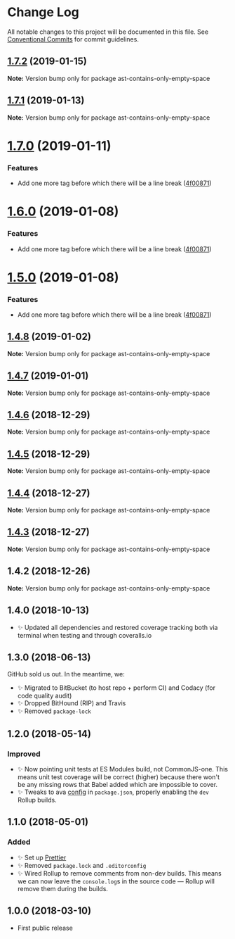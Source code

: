 # Change Log

All notable changes to this project will be documented in this file.
See [Conventional Commits](https://conventionalcommits.org) for commit guidelines.

## [1.7.2](https://bitbucket.org/codsen/codsen/src/master/packages/ast-contains-only-empty-space/compare/ast-contains-only-empty-space@1.7.1...ast-contains-only-empty-space@1.7.2) (2019-01-15)

**Note:** Version bump only for package ast-contains-only-empty-space

## [1.7.1](https://bitbucket.org/codsen/codsen/src/master/packages/ast-contains-only-empty-space/compare/ast-contains-only-empty-space@1.7.0...ast-contains-only-empty-space@1.7.1) (2019-01-13)

**Note:** Version bump only for package ast-contains-only-empty-space

# [1.7.0](https://bitbucket.org/codsen/codsen/src/master/packages/ast-contains-only-empty-space/compare/ast-contains-only-empty-space@1.4.8...ast-contains-only-empty-space@1.7.0) (2019-01-11)

### Features

- Add one more tag before which there will be a line break ([4f00871](https://bitbucket.org/codsen/codsen/src/master/packages/ast-contains-only-empty-space/commits/4f00871))

# [1.6.0](https://bitbucket.org/codsen/codsen/src/master/packages/ast-contains-only-empty-space/compare/ast-contains-only-empty-space@1.4.8...ast-contains-only-empty-space@1.6.0) (2019-01-08)

### Features

- Add one more tag before which there will be a line break ([4f00871](https://bitbucket.org/codsen/codsen/src/master/packages/ast-contains-only-empty-space/commits/4f00871))

# [1.5.0](https://bitbucket.org/codsen/codsen/src/master/packages/ast-contains-only-empty-space/compare/ast-contains-only-empty-space@1.4.8...ast-contains-only-empty-space@1.5.0) (2019-01-08)

### Features

- Add one more tag before which there will be a line break ([4f00871](https://bitbucket.org/codsen/codsen/src/master/packages/ast-contains-only-empty-space/commits/4f00871))

## [1.4.8](https://bitbucket.org/codsen/codsen/src/master/packages/ast-contains-only-empty-space/compare/ast-contains-only-empty-space@1.4.7...ast-contains-only-empty-space@1.4.8) (2019-01-02)

**Note:** Version bump only for package ast-contains-only-empty-space

## [1.4.7](https://bitbucket.org/codsen/codsen/src/master/packages/ast-contains-only-empty-space/compare/ast-contains-only-empty-space@1.4.6...ast-contains-only-empty-space@1.4.7) (2019-01-01)

**Note:** Version bump only for package ast-contains-only-empty-space

## [1.4.6](https://bitbucket.org/codsen/codsen/src/master/packages/ast-contains-only-empty-space/compare/ast-contains-only-empty-space@1.4.5...ast-contains-only-empty-space@1.4.6) (2018-12-29)

**Note:** Version bump only for package ast-contains-only-empty-space

## [1.4.5](https://bitbucket.org/codsen/codsen/src/master/packages/ast-contains-only-empty-space/compare/ast-contains-only-empty-space@1.4.4...ast-contains-only-empty-space@1.4.5) (2018-12-29)

**Note:** Version bump only for package ast-contains-only-empty-space

## [1.4.4](https://bitbucket.org/codsen/codsen/src/master/packages/ast-contains-only-empty-space/compare/ast-contains-only-empty-space@1.4.3...ast-contains-only-empty-space@1.4.4) (2018-12-27)

**Note:** Version bump only for package ast-contains-only-empty-space

## [1.4.3](https://bitbucket.org/codsen/codsen/src/master/packages/ast-contains-only-empty-space/compare/ast-contains-only-empty-space@1.4.2...ast-contains-only-empty-space@1.4.3) (2018-12-27)

**Note:** Version bump only for package ast-contains-only-empty-space

## 1.4.2 (2018-12-26)

**Note:** Version bump only for package ast-contains-only-empty-space

## 1.4.0 (2018-10-13)

- ✨ Updated all dependencies and restored coverage tracking both via terminal when testing and through coveralls.io

## 1.3.0 (2018-06-13)

GitHub sold us out. In the meantime, we:

- ✨ Migrated to BitBucket (to host repo + perform CI) and Codacy (for code quality audit)
- ✨ Dropped BitHound (RIP) and Travis
- ✨ Removed `package-lock`

## 1.2.0 (2018-05-14)

### Improved

- ✨ Now pointing unit tests at ES Modules build, not CommonJS-one. This means unit test coverage will be correct (higher) because there won't be any missing rows that Babel added which are impossible to cover.
- ✨ Tweaks to ava [config](https://github.com/avajs/ava/blob/master/docs/recipes/es-modules.md) in `package.json`, properly enabling the `dev` Rollup builds.

## 1.1.0 (2018-05-01)

### Added

- ✨ Set up [Prettier](https://prettier.io)
- ✨ Removed `package.lock` and `.editorconfig`
- ✨ Wired Rollup to remove comments from non-dev builds. This means we can now leave the `console.log`s in the source code — Rollup will remove them during the builds.

## 1.0.0 (2018-03-10)

- First public release
